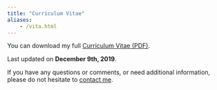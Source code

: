 ```yaml
---
title: "Curriculum Vitae"
aliases:
    - /vita.html
---
```


You can download my full [Curriculum Vitae (PDF)](/files/vita/zamboni-vita.pdf).

Last updated on **December 9th, 2019**.

If you have any questions or comments, or need additional
information, please do not hesitate to [contact me](/contact).
